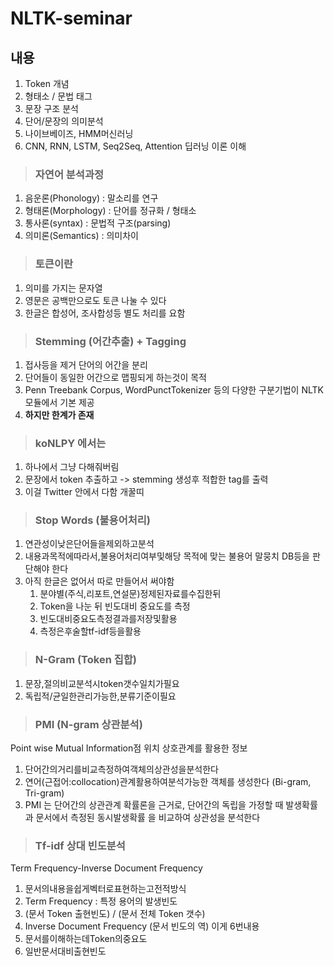 # NLTK-seminar
## 내용
1. Token 개념
2. 형태소 / 문법 태그
3. 문장 구조 분석
4. 단어/문장의 의미분석
5. 나이브베이즈, HMM머신러닝
6. CNN, RNN, LSTM, Seq2Seq, Attention 딥러닝 이론 이해

> ### 자연어 분석과정
1. 음운론(Phonology) : 말소리를 연구 
2. 형태론(Morphology) : 단어를 정규화 / 형태소 
3. 통사론(syntax) : 문법적 구조(parsing)
4. 의미론(Semantics) : 의미차이 

> ### 토큰이란
1. 의미를 가지는 문자열 
2. 영문은 공백만으로도 토큰 나눌 수 있다
3. 한글은 합성어, 조사합성등 별도 처리를 요함

> ### Stemming (어간추출) + Tagging
1. 접사등을 제거 단어의 어간을 분리
2. 단어들이 동일한 어간으로 맵핑되게 하는것이 목적
3. Penn Treebank Corpus, WordPunctTokenizer 등의 다양한 구분기법이 NLTK 모듈에서 기본 제공
4. **하지만 한계가 존재**

> ### koNLPY 에서는 
1. 하나에서 그냥 다해줘버림
2. 문장에서 token 추출하고 -> stemming 생성후 적합한 tag를 출력
3. 이걸 Twitter 안에서 다함 개꿀띠

> ### Stop Words (불용어처리)
1. 연관성이낮은단어들을제외하고분석
2. 내용과목적에따라서,불용어처리여부및해당
목적에 맞는 불용어 말뭉치 DB등을 판단해야 한다
3. 아직 한글은 없어서 따로 만들어서 써야함
    1. 분야별(주식,리포트,연설문)정제된자료를수집한뒤 
    2. Token을 나눈 뒤 빈도대비 중요도를 측정
    3. 빈도대비중요도측정결과를저장및활용
    4. 측정은후술할tf-idf등을활용

> ### N-Gram (Token 집합)
1. 문장,절의비교분석시token갯수일치가필요 
2. 독립적/균일한관리가능한,분류기준이필요
 
> ### PMI (N-gram 상관분석)
Point wise Mutual Information점 위치 상호관계를 활용한 정보
1. 단어간의거리를비교측정하여객체의상관성을분석한다
2. 연어(근접어:collocation)관계활용하여분석가능한 객체를 생성한다 (Bi-gram, Tri-gram)
3. PMI 는 단어간의 상관관계 확률론을 근거로, 단어간의
독립을 가정할 때 발생확률 과 문서에서 측정된 동시발생확률 을 비교하여 상관성을 분석한다
 
> ### Tf-idf 상대 빈도분석
 Term Frequency-Inverse Document Frequency
1. 문서의내용을쉽게벡터로표현하는고전적방식
2. Term Frequency : 특정 용어의 발생빈도
3. (문서 Token 출현빈도) / (문서 전체 Token 갯수)
4. Inverse Document Frequency (문서 빈도의 역) 이게 6번내용 
5. 문서를이해하는데Token의중요도
6. 일반문서대비출현빈도


 

```python

```


